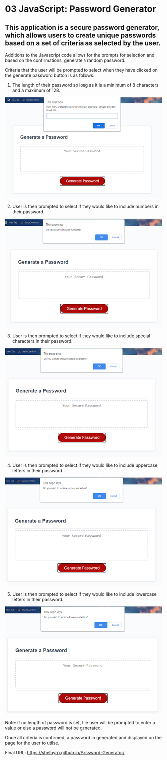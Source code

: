 # 03 JavaScript: Password Generator

## This application is a secure password generator, which allows users to create unique passwords based on a set of criteria as selected by the user.  

Additions to the Javascript code allows for the prompts for selection and based on the confirmations, generate a random password. 

Criteria that the user will be prompted to select when they have clicked on the generate password button is as follows:

1. The length of their password so long as it is a minimum of 8 characters and a maximum of 128.

![choose length prompt](/assets/images/criteria_1.png)

2. User is then prompted to select if they would like to include numbers in their password.

![The Password Generator application displays a choose to include numbers prompt.](./assets/images/criteria_2.png)

3. User is then prompted to select if they would like to include special characters in their password.

![The Password Generator application displays a choose to include special characters prompt.](./assets/images/criteria_3.png)

4. User is then prompted to select if they would like to include uppercase letters in their password.

![The Password Generator application displays a choose to include uppercase letters prompt.](./assets/images/criteria_4.png)

5. User is then prompted to select if they would like to include lowercase letters in their password.

![The Password Generator application displays a choose to include lowercase letters prompt.](./assets/images/criteria_5.png)

Note: if no length of password is set, the user will be prompted to enter a value or else a password will not be generated.

Once all criteria is confirmed, a password in generated and displayed on the page for the user to utilse.


Final URL: https://shelbyrp.github.io/Password-Generator/
